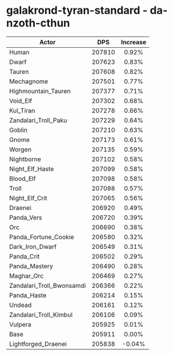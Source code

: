 # galakrond-tyran-standard - da-nzoth-cthun
| Actor | DPS | Increase |
|---|:---:|:---:|
|Human|207810|0.92%|
|Dwarf|207623|0.83%|
|Tauren|207608|0.82%|
|Mechagnome|207501|0.77%|
|Highmountain_Tauren|207377|0.71%|
|Void_Elf|207302|0.68%|
|Kul_Tiran|207278|0.66%|
|Zandalari_Troll_Paku|207229|0.64%|
|Goblin|207210|0.63%|
|Gnome|207173|0.61%|
|Worgen|207135|0.59%|
|Nightborne|207102|0.58%|
|Night_Elf_Haste|207099|0.58%|
|Blood_Elf|207098|0.58%|
|Troll|207088|0.57%|
|Night_Elf_Crit|207065|0.56%|
|Draenei|206920|0.49%|
|Panda_Vers|206720|0.39%|
|Orc|206690|0.38%|
|Panda_Fortune_Cookie|206580|0.32%|
|Dark_Iron_Dwarf|206549|0.31%|
|Panda_Crit|206502|0.29%|
|Panda_Mastery|206490|0.28%|
|Maghar_Orc|206469|0.27%|
|Zandalari_Troll_Bwonsamdi|206366|0.22%|
|Panda_Haste|206214|0.15%|
|Undead|206161|0.12%|
|Zandalari_Troll_Kimbul|206106|0.09%|
|Vulpera|205925|0.01%|
|Base|205911|0.00%|
|Lightforged_Draenei|205838|-0.04%|
